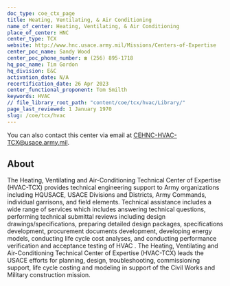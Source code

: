 ```yaml
---
doc_type: coe_ctx_page
title: Heating, Ventilating, & Air Conditioning
name_of_center: Heating, Ventilating, & Air Conditioning
place_of_center: HNC
center_type: TCX
website: http://www.hnc.usace.army.mil/Missions/Centers-of-Expertise
center_poc_name: Sandy Wood
center_poc_phone_number: ☎ (256) 895-1718
hq_poc_name: Tim Gordon
hq_division: E&C
activation_date: N/A
recertification_date: 26 Apr 2023
center_functional_proponent: Tom Smilth
keywords: HVAC
// file_library_root_path: "content/coe/tcx/hvac/Library/"
page_last_reviewed: 1 January 1970
slug: /coe/tcx/hvac
---
```


You can also contact this center via email at <a href="mailto:CEHNC-HVAC-TCX@usace.army.mil">CEHNC-HVAC-TCX@usace.army.mil</a>.

## About

The Heating, Ventilating and Air-Conditioning Technical Center of Expertise (HVAC-TCX) provides technical engineering support to Army organizations including HQUSACE, USACE Divisions and Districts, Army Commands, individual garrisons, and field elements. Technical assistance includes a wide range of services which includes answering technical questions, performing technical submittal reviews including design drawings/specifications, preparing detailed design packages, specifications development, procurement documents development, developing energy models, conducting life cycle cost analyses, and conducting performance verification and acceptance testing of HVAC . The Heating, Ventilating and Air-Conditioning Technical Center of Expertise (HVAC-TCX) leads the USACE efforts for planning, design, troubleshooting, commissioning support, life cycle costing and modeling in support of the Civil Works and Military construction mission.


